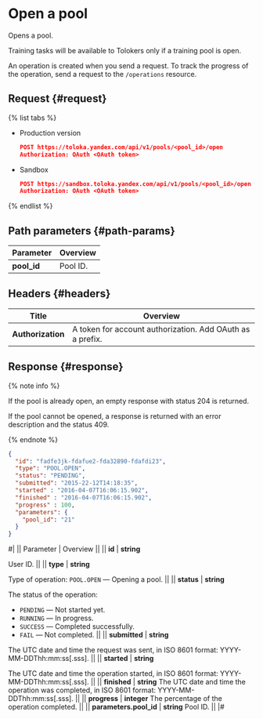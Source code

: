# Open a pool

Opens a pool.

Training tasks will be available to Tolokers only if a training pool is open.

An operation is created when you send a request. To track the progress of the operation, send a request to the `/operations` resource.

## Request {#request}

{% list tabs %}

- Production version

  ```json
  POST https://toloka.yandex.com/api/v1/pools/<pool_id>/open
  Authorization: OAuth <OAuth token>
  ```

- Sandbox

  ```json
  POST https://sandbox.toloka.yandex.com/api/v1/pools/<pool_id>/open
  Authorization: OAuth <OAuth token>
  ```

{% endlist %}

## Path parameters {#path-params}

Parameter | Overview
----- | ----- 
**pool_id** | Pool ID.


## Headers {#headers}

Title | Overview
----- | ----- 
**Authorization** | A token for account authorization. Add OAuth as a prefix.


## Response {#response}

{% note info %}

If the pool is already open, an empty response with status 204 is returned.

If the pool cannot be opened, a response is returned with an error description and the status 409.

{% endnote %}


```json
{
  "id": "fadfe3jk-fdafue2-fda32890-fdafdi23",
  "type": "POOL.OPEN",
  "status": "PENDING",
  "submitted": "2015-22-12T14:18:35",
  "started" : "2016-04-07T16:06:15.902",
  "finished" : "2016-04-07T16:06:15.902",
  "progress" : 100,
  "parameters": {
    "pool_id": "21"
  }
}
```

#|
|| Parameter | Overview ||
|| **id** | **string**

User ID. ||
|| **type** | **string**

Type of operation: `POOL.OPEN` — Opening a pool. ||
|| **status** | **string**

The status of the operation:

- `PENDING` — Not started yet.
- `RUNNING` — In progress.
- `SUCCESS` — Completed successfully.
- `FAIL` — Not completed. ||
|| **submitted** | **string**

The UTC date and time the request was sent, in ISO 8601 format: YYYY-MM-DDThh:mm:ss[.sss]. ||
|| **started** | **string**

The UTC date and time the operation started, in ISO 8601 format: YYYY-MM-DDThh:mm:ss[.sss]. ||
|| **finished** | **string**
The UTC date and time the operation was completed, in ISO 8601 format: YYYY-MM-DDThh:mm:ss[.sss]. ||
|| **progress** | **integer**
The percentage of the operation completed. ||
|| **parameters.pool_id** | **string**
Pool ID. ||
|#

